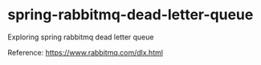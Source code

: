 # spring-rabbitmq-dead-letter-queue
Exploring spring rabbitmq dead letter queue

Reference: https://www.rabbitmq.com/dlx.html
